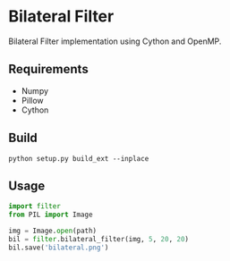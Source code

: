 # Bilateral Filter
Bilateral Filter implementation using Cython and OpenMP.

## Requirements
- Numpy
- Pillow
- Cython

## Build
```
python setup.py build_ext --inplace
```

## Usage
``` python
import filter
from PIL import Image

img = Image.open(path)
bil = filter.bilateral_filter(img, 5, 20, 20)
bil.save('bilateral.png')
```

